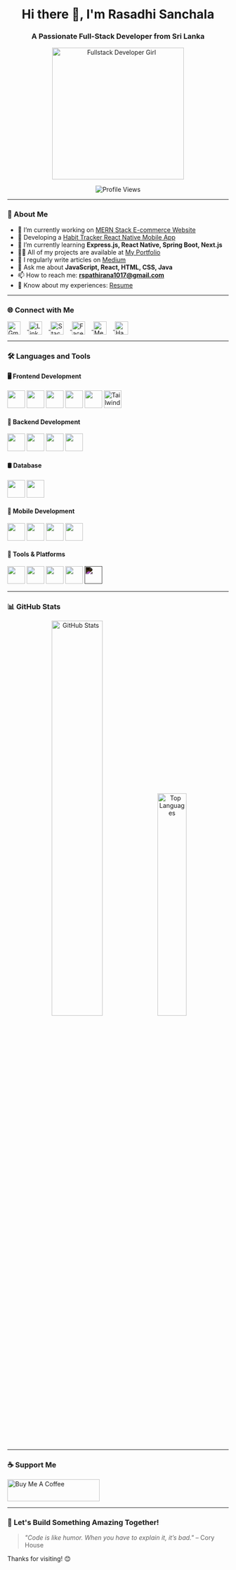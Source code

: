 <h1 align="center">Hi there 👋, I'm Rasadhi Sanchala</h1>
<h3 align="center">A Passionate Full-Stack Developer from Sri Lanka </h3>

<p align="center">
  <img src="https://i.pinimg.com/originals/ed/3b/df/ed3bdf54b17c240c3a9607f2bffb2a4b.gif" alt="Fullstack Developer Girl" width="300"/>
</p>

<p align="center">
  <img src="https://komarev.com/ghpvc/?username=RasadhiSanchala&label=Profile%20views&color=0e75b6&style=flat" alt="Profile Views" />
</p>

---

### 🚀 About Me

- 🔭 I’m currently working on [MERN Stack E-commerce Website](https://github.com/RasadhiSanchala/E-Commerce)
- 📱 Developing a [Habit Tracker React Native Mobile App](https://github.com/RasadhiSanchala/Habit-Tracker)
- 🌱 I’m currently learning **Express.js, React Native, Spring Boot, Next.js**
- 👨‍💻 All of my projects are available at [My Portfolio](https://inquisitive-gingersnap-38e85a.netlify.app/)
- 📝 I regularly write articles on [Medium](https://medium.com/@rasadhi1017)
- 💬 Ask me about **JavaScript, React, HTML, CSS, Java**
- 📫 How to reach me: **rspathirana1017@gmail.com**
- 📄 Know about my experiences: [Resume](https://drive.google.com/uc?export=download&id=1d7J7WT1wUp7a243ZnUwciDqH_Uf1RJ_y)

---

### 🌐 Connect with Me

<p align="left">
  <a href="mailto:rapathirana1017@gmail.com" target="_blank">
    <img align="center" src="https://img.icons8.com/ios-filled/50/ffffff/gmail.png" alt="Gmail" height="30" width="30" style="margin-right: 15px;" />
  </a>
  <a href="https://linkedin.com/in/rasadhi-sanchala" target="_blank">
    <img align="center" src="https://cdn.jsdelivr.net/gh/devicons/devicon/icons/linkedin/linkedin-original.svg" alt="LinkedIn" height="30" width="30" style="margin-right: 15px;" />
  </a>
  <a href="https://stackoverflow.com/users/30024569" target="_blank">
    <img align="center" src="https://cdn.jsdelivr.net/gh/devicons/devicon/icons/stackoverflow/stackoverflow-original.svg" alt="Stack Overflow" height="30" width="30" style="margin-right: 15px;" />
  </a>
  <a href="https://facebook.com/rasadhi.sanchala" target="_blank">
    <img align="center" src="https://cdn.jsdelivr.net/gh/devicons/devicon/icons/facebook/facebook-original.svg" alt="Facebook" height="30" width="30" style="margin-right: 15px;" />
  </a>
  <a href="https://medium.com/@rasadhi1017" target="_blank">
    <img align="center" src="https://cdn-icons-png.flaticon.com/512/5968/5968906.png" alt="Medium" height="30" width="30" style="margin-right: 15px;" />
  </a>
  <a href="https://www.hackerrank.com/rspathirana1017" target="_blank">
    <img align="center" src="https://cdn.worldvectorlogo.com/logos/hackerrank.svg" alt="HackerRank" height="30" width="30" style="margin-right: 15px;" />
  </a>
</p>


---

### 🛠️ Languages and Tools

#### 🖥️ Frontend Development
<p>
  <img src="https://cdn.jsdelivr.net/gh/devicons/devicon/icons/html5/html5-original.svg" width="40" height="40"/>
  <img src="https://cdn.jsdelivr.net/gh/devicons/devicon/icons/css3/css3-original.svg" width="40" height="40"/>
  <img src="https://cdn.jsdelivr.net/gh/devicons/devicon/icons/javascript/javascript-original.svg" width="40" height="40"/>
  <img src="https://cdn.jsdelivr.net/gh/devicons/devicon/icons/react/react-original.svg" width="40" height="40"/>
  <img src="https://cdn.jsdelivr.net/gh/devicons/devicon/icons/nextjs/nextjs-original.svg" width="40" height="40"/>
  <img src="https://upload.wikimedia.org/wikipedia/commons/d/d5/Tailwind_CSS_Logo.svg" width="40" height="40" alt="Tailwind CSS"/>
</p>

#### 🧩 Backend Development
<p>
  <img src="https://cdn.jsdelivr.net/gh/devicons/devicon/icons/nodejs/nodejs-original.svg" width="40" height="40"/>

  
  <img src="https://cdn.jsdelivr.net/gh/devicons/devicon/icons/spring/spring-original.svg" width="40" height="40"/>


  <img src="https://cdn.jsdelivr.net/gh/devicons/devicon/icons/java/java-original.svg" width="40" height="40"/>
  <img src="https://cdn.jsdelivr.net/gh/devicons/devicon/icons/php/php-original.svg" width="40" height="40"/>
</p>

#### 🛢️ Database
<p>
  <img src="https://cdn.jsdelivr.net/gh/devicons/devicon/icons/mysql/mysql-original.svg" width="40" height="40"/>
  <img src="https://cdn.jsdelivr.net/gh/devicons/devicon/icons/mongodb/mongodb-original.svg" width="40" height="40"/>
</p>

#### 📱 Mobile Development
<p>
  <img src="https://cdn.jsdelivr.net/gh/devicons/devicon/icons/react/react-original.svg" width="40" height="40"/>
  <img src="https://cdn.jsdelivr.net/gh/devicons/devicon/icons/flutter/flutter-original.svg" width="40" height="40"/>
  <img src="https://cdn.jsdelivr.net/gh/devicons/devicon/icons/android/android-original.svg" width="40" height="40"/>
  <img src="https://cdn.jsdelivr.net/gh/devicons/devicon/icons/kotlin/kotlin-original.svg" width="40" height="40"/>
</p>

#### 🧰 Tools & Platforms
<p>
  <img src="https://cdn.jsdelivr.net/gh/devicons/devicon/icons/docker/docker-original.svg" width="40" height="40"/>
  <img src="https://cdn.jsdelivr.net/gh/devicons/devicon/icons/heroku/heroku-original.svg" width="40" height="40"/>
  <img src="https://cdn.jsdelivr.net/gh/devicons/devicon/icons/postman/postman-original.svg" width="40" height="40"/>
  <img src="https://cdn.jsdelivr.net/gh/devicons/devicon/icons/figma/figma-original.svg" width="40" height="40"/>
  <img src="https://upload.wikimedia.org/wikipedia/commons/a/af/Adobe_Photoshop_CC_icon.svg" style="filter: invert(1);" width="40" height="40"/>

</p>

---

### 📊 GitHub Stats

<div align="center">
  <img src="https://github-readme-stats.vercel.app/api?username=RasadhiSanchala&show_icons=true&theme=react&locale=en" alt="GitHub Stats" width="48%" />
  <img src="https://github-readme-stats.vercel.app/api/top-langs/?username=RasadhiSanchala&layout=compact&theme=react&hide=css,scss" alt="Top Languages" width="36%" />
</div>

---

### ☕ Support Me

<p>
  <a href="https://www.buymeacoffee.com/Rasa">
    <img src="https://cdn.buymeacoffee.com/buttons/v2/default-yellow.png" height="50" width="210" alt="Buy Me A Coffee" />
  </a>
</p>

---

### 🌈 Let's Build Something Amazing Together!

> *"Code is like humor. When you have to explain it, it’s bad."* – Cory House

Thanks for visiting! 😊

